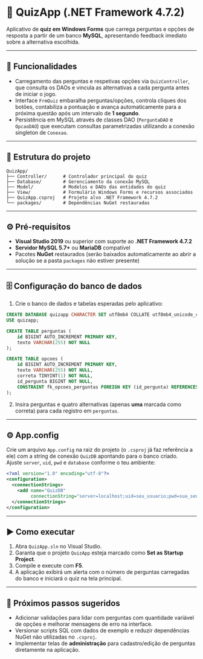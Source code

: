 # 🧠 QuizApp (.NET Framework 4.7.2)

Aplicativo de **quiz em Windows Forms** que carrega perguntas e opções de resposta a partir de um banco **MySQL**, apresentando feedback imediato sobre a alternativa escolhida.

---

## 🚀 Funcionalidades

- Carregamento das perguntas e respetivas opções via `QuizController`, que consulta os DAOs e vincula as alternativas a cada pergunta antes de iniciar o jogo.  
- Interface `FrmQuiz` embaralha perguntas/opções, controla cliques dos botões, contabiliza a pontuação e avança automaticamente para a próxima questão após um intervalo de **1 segundo**.  
- Persistência em MySQL através de classes DAO (`PerguntaDAO` e `OpcaoDAO`) que executam consultas parametrizadas utilizando a conexão singleton de `Conexao`.

---

## 🧩 Estrutura do projeto

```
QuizApp/
├── Controller/      # Controlador principal do quiz
├── Database/        # Gerenciamento da conexão MySQL
├── Model/           # Modelos e DAOs das entidades do quiz
├── View/            # Formulário Windows Forms e recursos associados
├── QuizApp.csproj   # Projeto alvo .NET Framework 4.7.2
└── packages/        # Dependências NuGet restauradas
```

---

## ⚙️ Pré-requisitos

- **Visual Studio 2019** ou superior com suporte ao **.NET Framework 4.7.2**  
- **Servidor MySQL 5.7+** ou **MariaDB** compatível  
- Pacotes **NuGet** restaurados (serão baixados automaticamente ao abrir a solução se a pasta `packages` não estiver presente)

---

## 🗄️ Configuração do banco de dados

1. Crie o banco de dados e tabelas esperadas pelo aplicativo:

```sql
CREATE DATABASE quizapp CHARACTER SET utf8mb4 COLLATE utf8mb4_unicode_ci;
USE quizapp;

CREATE TABLE perguntas (
    id BIGINT AUTO_INCREMENT PRIMARY KEY,
    texto VARCHAR(255) NOT NULL
);

CREATE TABLE opcoes (
    id BIGINT AUTO_INCREMENT PRIMARY KEY,
    texto VARCHAR(255) NOT NULL,
    correta TINYINT(1) NOT NULL,
    id_pergunta BIGINT NOT NULL,
    CONSTRAINT fk_opcoes_perguntas FOREIGN KEY (id_pergunta) REFERENCES perguntas(id)
);
```

2. Insira perguntas e quatro alternativas (apenas **uma** marcada como correta) para cada registro em `perguntas`.

---

## ⚙️ App.config

Crie um arquivo `App.config` na raiz do projeto (o `.csproj` já faz referência a ele) com a string de conexão `QuizDB` apontando para o banco criado.  
Ajuste `server`, `uid`, `pwd` e `database` conforme o teu ambiente:

```xml
<?xml version="1.0" encoding="utf-8"?>
<configuration>
  <connectionStrings>
    <add name="QuizDB"
         connectionString="server=localhost;uid=seu_usuario;pwd=sua_senha;database=quizapp;SslMode=None;Charset=utf8mb4" />
  </connectionStrings>
</configuration>
```

---

## ▶️ Como executar

1. Abra `QuizApp.sln` no Visual Studio.  
2. Garanta que o projeto `QuizApp` esteja marcado como **Set as Startup Project**.  
3. Compile e execute com **F5**.  
4. A aplicação exibirá um alerta com o número de perguntas carregadas do banco e iniciará o quiz na tela principal.

---

## 🧭 Próximos passos sugeridos

- Adicionar validações para lidar com perguntas com quantidade variável de opções e melhorar mensagens de erro na interface.  
- Versionar scripts SQL com dados de exemplo e reduzir dependências NuGet não utilizadas no `.csproj`.  
- Implementar telas de **administração** para cadastro/edição de perguntas diretamente na aplicação.
